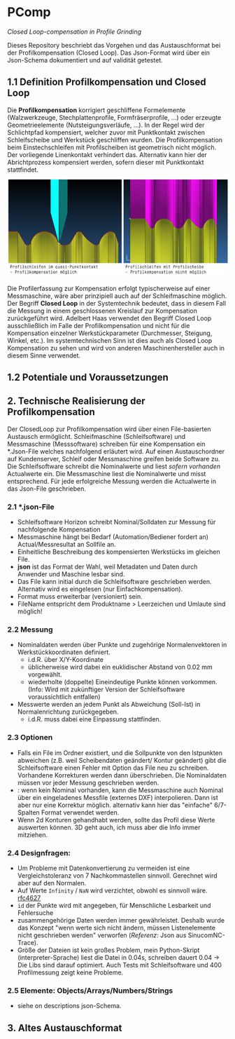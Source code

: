 # PComp

*Closed Loop-compensation in Profile Grinding*

Dieses Repository beschriebt das Vorgehen und das Austauschformat bei der Profilkompensation (Closed Loop).
Das Json-Format wird über ein Json-Schema dokumentiert und auf validität getestet. 

## 1.1 Definition Profilkompensation und Closed Loop

Die **Profilkompensation** korrigiert geschliffene Formelemente (Walzwerkzeuge, Stechplattenprofile, Formfräserprofile, …) oder erzeugte Geometrieelemente (Nutsteigungsverläufe, …). In der Regel wird der Schlichtpfad kompensiert, welcher zuvor mit Punktkontakt zwischen Schleifscheibe und Werkstück geschliffen wurden.
Die Profilkompensation beim Einstechschleifen mit Profilscheiben ist geometrisch nicht möglich. Der vorliegende Linenkontakt verhindert das. Alternativ kann hier der Abrichtprozess kompensiert werden, sofern dieser mit Punktkontakt stattfindet.

![puntk_linienkontakt.png](punkt_linienkontakt.png)

Die Profilerfassung zur Kompensation erfolgt typischerweise auf einer Messmaschine, wäre aber prinzipiell auch auf der Schleifmaschine möglich. Der Begriff **Closed Loop** in der Systemtechnik bedeutet, dass in diesem Fall die Messung in einem geschlossenen Kreislauf zur Kompensation zurückgeführt wird.
Adelbert Haas verwendet den Begriff Closed Loop ausschließlich im Falle der Profilkompensation und nicht für die Kompensation einzelner Werkstückparameter (Durchmesser, Steigung, Winkel, etc.). Im systemtechnischen Sinn ist dies auch als Closed Loop Kompensation zu sehen und wird von anderen Maschinenhersteller auch in diesem Sinne verwendet.     

## 1.2 Potentiale und Voraussetzungen

<Haas Intern>










































## 2. Technische Realisierung der Profilkompensation

Der ClosedLoop zur Profilkompensation wird über einen File-basierten Austausch ermöglicht. Schleifmaschine (Schleifsoftware) und Messmaschine (Messsoftware) schreiben für eine Kompensation ein *.Json-File welches nachfolgend erläutert wird.
Auf einen Austauschordner auf Kundenserver, Schleif oder Messmaschine  greifen beide Software zu. Die Schleifsoftware schreibt die Nominalwerte und liest *sofern vorhanden* Actualwerte ein. Die Messmaschine liest die Nominalwerte und misst entsprechend. Für jede erfolgreiche Messung werden die Actualwerte in das Json-File geschrieben.

### 2.1 *.json-File

* Schleifsoftware Horizon schreibt Nominal/Solldaten zur Messung für nachfolgende Kompensation
* Messmaschine hängt bei Bedarf (Automation/Bediener fordert an) Actual/Messresultat an Sollfile an.
* Einheitliche Beschreibung des kompensierten Werkstücks im gleichen File. 
* **json** ist das Format der Wahl, weil Metadaten und Daten durch Anwender und Maschine lesbar sind.
* Das File kann initial durch die Schleifsoftware geschrieben werden. Alternativ wird es eingelesen (nur Einfachkompensation).
* Format muss erweiterbar (versioniert) sein.
* FileName entspricht dem Produktname > Leerzeichen und Umlaute sind möglich!

### 2.2 Messung

* Nominaldaten werden über Punkte und zugehörige Normalenvektoren in Werkstückkoordinaten definiert. 
  * i.d.R. über X/Y-Koordinate
  * üblicherweise wird dabei ein euklidischer Abstand von 0.02 mm vorgewählt.
  * wiederholte (doppelte) Eineindeutige Punkte  können vorkommen. (Info: Wird mit zukünftiger Version der Schleifsoftware voraussichtlich entfallen)
* Messwerte werden an jedem Punkt als Abweichung (Soll-Ist) in Normalenrichtung zurückgegeben.
  * i.d.R. muss dabei eine Einpassung stattfinden. 

### 2.3 Optionen

* Falls ein File im Ordner existiert, und die Sollpunkte von den Istpunkten abweichen (z.B. weil Scheibendaten geändert/ Kontur geändert) gibt die Schleifsoftware einen Fehler mit Option das File neu zu schreiben. Vorhandene Korrekturen werden dann überschrieben. Die Nominaldaten müssen vor jeder Messung geschrieben werden.
* <Intern>: wenn kein Nominal vorhanden, kann die Messmaschine auch Nominal über ein eingeladenes Messfile (externes DXF) interpolieren. Dann ist aber nur eine Korrektur möglich. alternativ kann hier das "einfache" 6/7-Spalten Format verwendet werden.
* Wenn 2d Konturen gehandhabt werden, sollte das Profil diese Werte auswerten können. 3D geht auch, ich muss aber die Info immer mitziehen.

### 2.4 Designfragen: 

* Um Probleme mit Datenkonvertierung zu vermeiden ist eine Vergleichstoleranz von 7 Nachkommastellen sinnvoll. Gerechnet wird aber auf den Normalen.
* Auf Werte `Infinity` / `NaN` wird verzichtet, obwohl es sinnvoll wäre. [rfc4627](https://www.rfc-editor.org/rfc/rfc4627.txt)
* `id` der Punkte wird mit angegeben, für Menschliche Lesbarkeit und Fehlersuche
* zusammengehörige Daten werden immer gewährleistet. Deshalb wurde das Konzept "wenn werte sich nicht ändern, müssen Listenelemente nicht geschrieben werden" verworfen (*Referenz*: Json aus SinucomNC-Trace). 
* Größe der Dateien ist kein großes Problem, mein Python-Skript (interpreter-Sprache) liest die Datei in 0.04s, schreiben dauert 0.04 -> Die Libs sind darauf optimiert. Auch Tests mit Schleifsoftware und 400 Profilmessung zeigt keine Probleme. 

### 2.5 Elemente: Objects/Arrays/Numbers/Strings

* siehe on descriptions json-Schema.

## 3. Altes Austauschformat

<Haas Intern>
